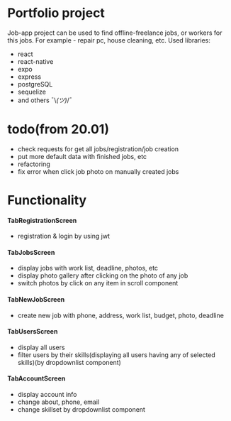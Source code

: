 # Portfolio project 
Job-app project can be used to find offline-freelance jobs, or workers for this jobs. For example - repair pc, house cleaning, etc.
Used libraries:
- react
- react-native
- expo
- express
- postgreSQL
- sequelize
- and others ¯\\_(ツ)_/¯
# todo(from 20.01)
- check requests for get all jobs/registration/job creation
- put more default data with finished jobs, etc
- refactoring
- fix error when click job photo on manually created jobs
# Functionality  
#### TabRegistrationScreen
- registration & login by using jwt
#### TabJobsScreen
- display jobs with work list, deadline, photos, etc
- display photo gallery after clicking on the photo of any job 
- switch photos by click on any item in scroll component  
#### TabNewJobScreen
- create new job with phone, address, work list, budget, photo, deadline  
#### TabUsersScreen
- display all users
- filter users by their skills(displaying all users having any of selected skills)(by dropdownlist component)  
#### TabAccountScreen
- display account info
- change about, phone, email
- change skillset by dropdownlist component
